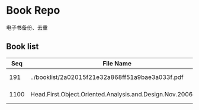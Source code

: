 Book Repo
=========

电子书备份、去重

Book list
---------

| Seq | File Name | Size | MD5 |
| --- | --------- | ---- | --- |
| 191 | ../booklist/2a02015f21e32a868ff51a9bae3a033f.pdf | 31.5 MB | 2a02015f21e32a868ff51a9bae3a033f | 
| 1100 | Head.First.Object.Oriented.Analysis.and.Design.Nov.2006.pdf | 31.5 MB | 2a02015f21e32a868ff51a9bae3a033f | 
